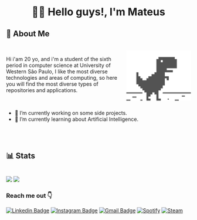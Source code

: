 <h1 align="center"> 🖖🏻 Hello guys!, I'm Mateus</h1>

## 🤔 About Me




<div style="display: inline_block"></br>
    <img align="right" src=".github/images/dinosaur-trex.gif" style="width:35%"/>
    <p align="left">
        Hi i'am 20 yo, and i'm a student of the sixth period in computer science at University of Western São Paulo, I like the most diverse technologies and areas of computing, so here you will find the most diverse types of repositories and applications.
    </p>
</div>

</br>


* 🔭 I’m currently working on some side projects.
* 🌱 I’m currently learning about Artificial Intelligence.

<!-- <img src="https://komarev.com/ghpvc/?username=mattew-me&color=green" alt="mattew-me" /> -->
</br>
</br>

<!-- ## 👨🏼‍💻 Skills

<div style="display: inline_block"><br/>
    <img align="left" width="60" height="40" alt="Matt-C" src="https://icongr.am/devicon/c-original.svg?size=64&color=currentColor" />
    <img align="left" width="60" height="40" alt="Matt-PY" src="https://icongr.am/devicon/python-original.svg?size=64&color=currentColor" />
    <img align="left" width="60" height="40" alt="Matt-Java" src="https://icongr.am/devicon/java-original.svg?size=64&color=currentColor" />
    <img align="left" width="60" height="40" alt="Matt-Html" src="https://icongr.am/devicon/html5-original.svg?size=64&color=currentColor" />
    <img align="left" width="60" height="40" alt="Matt-CSS" src="https://icongr.am/devicon/css3-original.svg?size=64&color=currentColor" />
    <img align="left" width="60" height="40" alt="Matt-JS" src="https://icongr.am/devicon/javascript-original.svg?size=64&color=currentColor" />
    <img align="left" width="60" height="40" alt="Matt-React" src="https://icongr.am/devicon/react-original.svg?size=64&color=currentColor" />
    <img align="left" width="60" height="40" alt="Matt-Node" src="https://icongr.am/devicon/nodejs-original.svg?size=64&color=currentColor" />
    <img align="left" width="60" height="40" alt="Matt-mysql" src="https://icongr.am/devicon/mysql-original.svg?size=64&color=currentColor" />

</div> 
</br>
</br>
</br>
</br>
-->
## 📊 Stats

<p align="start"></br>
  <img width="50%" src="https://github-readme-stats.vercel.app/api?username=mattew-me&show_icons=true&theme=graywhite" />
  <img width="42%" src="https://github-readme-stats.anuraghazra1.vercel.app/api/top-langs/?username=mattew-me&theme=graywhite&layout=compact" />
</p>

### Reach me out 👇

[![Linkedin Badge](https://img.shields.io/badge/-LinkedIn-blue?style=flat-square&logo=Linkedin&logoColor=white)](www.linkedin.com/in/mateus-men)
[![Instagram Badge](https://img.shields.io/badge/-Instagram-violet?style=flat-square&logo=Instagram&logoColor=white)](https://www.instagram.com/mattew.me/)
[![Gmail Badge](https://img.shields.io/badge/-Gmail-c14438?style=flat-square&logo=Gmail&logoColor=white&link=mailto:matt.mendon@gmail.com)](mailto:matt.mendon@gmail.com)
[![Spotify](https://img.shields.io/badge/Spotify-1ED760?&style=flat-square&logo=spotify&logoColor=white)](https://open.spotify.com/user/wrongplayer?si=3dcdf26551d141d8)
[![Steam](https://img.shields.io/badge/Steam-000000?style=flat-square&logo=steam&logoColor=white)](https://steamcommunity.com/id/playerwrong/)
